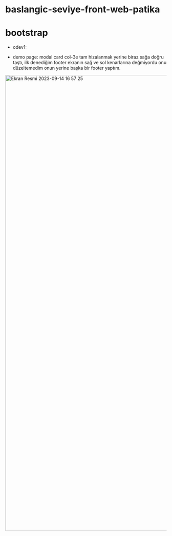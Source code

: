 # baslangic-seviye-front-web-patika

# bootstrap

* odev1:

* demo page:
modal card col-3e tam hizalanmak yerine biraz sağa doğru taştı, ilk denediğim footer ekranın sağ ve sol kenarlarına değmiyordu onu düzeltemedim onun yerine başka bir footer yaptım.
<img width="1422" alt="Ekran Resmi 2023-09-14 16 57 25" src="https://github.com/aasliturkoglu/baslangic-seviye-front-web-patika/assets/79975486/3f7c4644-3c67-4d42-a7e3-31dfc82f5e35">


